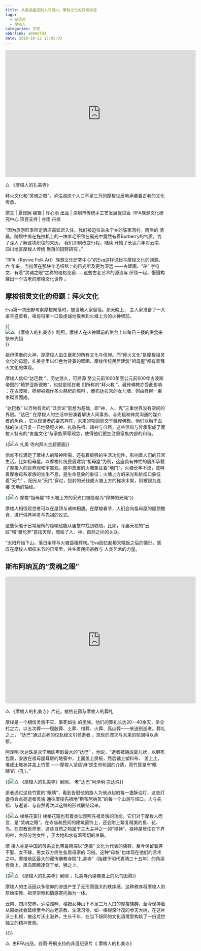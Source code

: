 ```yaml
---
title: 从高远庙堂到人间烟火，摩梭文化的日常渗透
tags:
  - 纪录片
  - 摩梭人
categories: 文史
abbrlink: a860dfd3
date: 2018-10-22 13:01:03
---
```

<p align="center"><iframe width="600" height="400" frameborder="0"  src="https://v.qq.com/txp/iframe/player.html?vid=j0751itwrsa" allowFullScreen="true"></iframe></p>
△ 《摩梭人的扎美寺》

拜火文化和“灵魂之眼”，泸沽湖这个人口不足三万的摩梭世居地承袭着古老的文化传承。

撰文 | 夏偲婉
编辑 | 许心雨
出品 | 深圳市传统手工艺发展促进会  RFA族源文化研究中心
项目支持 | 谷雨·丹枫

“因为旅游旺季所定酒店需延迟入住，我们被迫住进永宁乡的陈家湾村。雨后的 清晨，院坝中盖在拖拉机上的一块羊毛织毯在晨光中竟然有着Burberry的气质。为了深入了解这块织毯的来历， 我们即刻改变行程，陆续 开始了长达六年对云南、 四川地区摩梭人传统 聚落的田野研究 。”

“RFA（Revive Folk Art）族源文化研究中心”的Eva这样说起与摩梭文化的渊源。六 年来，当初落在那块羊毛织毯上的目光所及更为深远 ——古壁画、“卍” 字符文、有着“灵魂之眼”之称的棱格花窗……这些古老艺术的源流与 织毯一起，慢慢构建出一个古老的摩梭文化世界 。

## 摩梭祖灵文化的母题：拜火文化

Eva第一次田野考察摩梭聚落时，被当地人家留宿。那天晚上， 主人家准备了一大桌丰盛菜肴，祖母将第一口饭虔诚地敬奉到火塘上方的火神牌前。

{{<img src="https://ian2.oss-cn-hangzhou.aliyuncs.com/2018-10-22-050223.jpg" alt="△ 《摩梭人的扎美寺》剧照，摩梭人在火神牌前的供台上以每日三餐的供食来祭奉先祖">}}

祖母供奉的火神，是摩梭人由生至死的所有文化与信仰。而“拜火文化”是摩梭祖灵文化的母题，扎美寺里以红色为背景的壁画、摩梭传统民居建筑“祖母屋”都有着拜火文化的体现。

摩梭人信仰“达巴教 ”，历史悠久，可溯源 至公元前1000年至公元前600年古波斯帝国的“琐罗亚斯德教”，也就是现在我 们所称的“拜火教 ”。藏传佛教亦受此影响 ：在古波斯，柽柳被视作圣火祭祀的燃料 ，而布达拉宫的女儿墙，则由柽柳一束束砌置而成。

“达巴教” 以万物有灵的“泛灵论”思想为基础，即“神、人、鬼”三重世界没有空间的界限。“达巴” 在摩梭人的生活中扮演着解决人间事务、与先祖和神灵沟通的媒介者的角色 ，它以现世者的姿态存在，未来的轮回则交于藏传佛教。他们以融于血脉的仪式日复一日地祭祀火神、礼敬先祖、诸神与自然，这些信仰与传承形成了摩梭人特有的“害羞文化”与家族荣辱观念，使得他们更加注重家族内部的和谐。

{{<img src="https://ian2.oss-cn-hangzhou.aliyuncs.com/2018-10-22-050240.jpg" alt="△ 扎美 寺内拜火主题壁画">}}

信仰不仅满足了摩梭人的精神所需，还有着极强的生活功能性，影响着人们的日常生活。比如祖母屋。以摩梭传统民居建筑“祖母屋”为例，这座具有神性的居所承载了摩梭人的世界观和宇宙观。屋中放置的火塘象征着“地门”，火塘长年不熄，意味着摩梭母系家族的生生不息，是生命意象的象征；火塘上方的采光和排烟口象征着“天门” ，阳光从“天门”穿过，投射的光线或火塘上方的梯状木架，则被视为连接 天地的轴线。

{{<img src="https://ian2.oss-cn-hangzhou.aliyuncs.com/2018-10-22-050258.jpg" alt="△ 摩梭“祖母屋”中火塘上方的采光口被隐喻为“穆神的光绳”">}}

摩梭人相信现世者可以在屋顶与诸神相遇。在摩梭春节，人们会向祖母屋的屋顶撒食，进行供养神灵与先祖的仪式。

这些伏笔于日常居所的隐喻也能从庙堂中找到联结，比如，寺庙天花的“云纹”和“曼陀罗”意指天界，暗喻了人、神、自然之间的关联。

“太阳开始下山，落日余晖与火塘遥相辉映。”Eva回忆起那天晚饭之后的情形，感叹在摩梭人细枝末节的日常里，共生着民间宗教与 人类艺术的力量。
## 斯布阿纳瓦的“灵魂之眼”

<p align="center"><iframe  width="600" height="400" frameborder="0" src="https://v.qq.com/txp/iframe/player.html?vid=j0751itwrsa" allowFullScreen="true"></iframe></p>
△ 《摩梭人的扎美寺》片花，棱格花窗与摩梭人的葬礼

摩梭是一个相信灵魂不灭、事死如生 的民族。他们的葬礼长达20—40余天，举全村之力，以五次葬——屈肢葬、土葬、棺葬、火葬、高山葬——来送别逝者。葬礼之上， “达巴”通过古老的仪轨经文引领逝者 ，现世的湮灭与未来的轮回得以承接。

阿泽明·次达珠是永宁地区年龄最大的“达巴” 。他说，“逝者被蜷成婴儿状，以麻布包裹，安放在祖母屋耳房的地窖中，上面盖上房板，然后铺上塑料布、 盖上土，堆成土堆状并盖上竹筐 ——摩梭人坚信‘麻’是生命轮回的介质，而竹筐是有‘眼睛’的（孔）。”

{{<img src="https://ian2.oss-cn-hangzhou.aliyuncs.com/2018-10-22-050400.jpg" alt="△ 《摩梭人的扎美寺》剧照， 老“达巴”阿泽明·次达珠">}}

逝者通过这些竹筐的“眼睛”，看到告慰他的族人为他点起的每一盏酥油灯，这些灯盏将会点亮逝者灵魂 通往摩梭先祖地“斯布阿纳瓦”的每一个山涧与垭口。人与先祖、与逝者、与自然再次以这样的形式联结起来。

{{<img src="https://ian2.oss-cn-hangzhou.aliyuncs.com/2018-10-22-050413.jpg" alt="△ 棱格花窗">}}
棱格花窗也有着类似观照先祖灵魂的功能，它们对于摩梭人而言，是“灵魂之眼”。在寺庙和民间的建筑窗饰上，还会附上繁复精美的鱼、花、鸟。在宗教世界里，这些自然之物属于三大主神之一的“禄神”，禄神是居住在下界的神，大部分为女性 ，于大地和水有着密切的关联。

摩 梭人亦是中国的母系文化带最南端以“走婚” 文化为代表的族群，至今保留着男不娶、女不嫁，男女双方终生各居母家的 习俗。这种“母权”也体现在他们的艺术之中。摩梭地区最大的藏传佛教寺院“扎美寺”（始建于明代嘉靖三十五年）的角梁套兽上，凤鸟图腾凌驾于龙、狮之上。

{{<img src="https://ian2.oss-cn-hangzhou.aliyuncs.com/2018-10-22-050431.jpg" alt="△ 《摩梭人的扎美寺》剧照 ，扎美寺角梁套兽上的凤鸟图腾">}}

摩梭人的生活因众多信仰的渗透产生了无形而强大的秩序感，这种秩序将摩梭人的原始宗教、祖灵崇拜和情感寄托融为一体。

云南、四川交界，泸沽湖畔、格姆女神山下不足三万人口的摩梭族群，至今保持着从原始社会延续至今的古老宗教、生活习俗，如一棵根深叶茂的参天大树，在这片沃土扎根，被这片沃土滋养，生长千年，在当下趋同的文化语境里构筑了一份遗世独立的精神景观。

{{<img src="https://ian2.oss-cn-hangzhou.aliyuncs.com/2018-10-22-050448.jpg" alt="">}}

△  由RFA出品，谷雨·丹枫支持的非遗纪录片《 摩梭人的扎美寺》